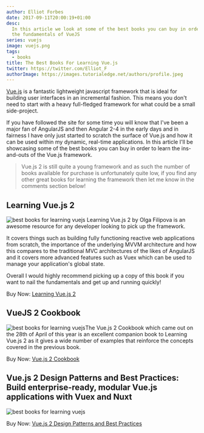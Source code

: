 ```yaml
---
author: Elliot Forbes
date: 2017-09-11T20:00:19+01:00
desc:
  In this article we look at some of the best books you can buy in order to nail
  the fundamentals of VueJS
series: vuejs
image: vuejs.png
tags:
  - books
title: The Best Books For Learning Vue.js
twitter: https://twitter.com/Elliot_F
authorImage: https://images.tutorialedge.net/authors/profile.jpeg
---
```


[Vue.js](https://vuejs.org/) is a fantastic lightweight javascript framework
that is ideal for building user interfaces in an incremental fashion. This means
you don't need to start with a heavy full-fledged framework for what could be a
small side-project.

If you have followed the site for some time you will know that I've been a major
fan of AngularJS and then Angular 2-4 in the early days and in fairness I have
only just started to scratch the surface of Vue.js and how it can be used within
my dynamic, real-time applications. In this article I'll be showcasing some of
the best books you can buy in order to learn the ins-and-outs of the Vue.js
framework.

> Vue.js 2 is still quite a young framework and as such the number of books
> available for purchase is unfortunately quite low, if you find any other great
> books for learning the framework then let me know in the comments section
> below!

## Learning Vue.js 2

<p><img src="https://images.tutorialedge.net/books/learning-vuejs-2.jpg" alt="best books for learning vuejs" class="book-img" /> Learning Vue.js 2 by Olga Filipova is an awesome resource for any developer looking to pick up the framework.</p>

It covers things such as building fully functioning reactive web applications
from scratch, the importance of the underlying MVVM architecture and how this
compares to the traditional MVC architectures of the likes of AngularJS and it
covers more advanced features such as Vuex which can be used to manage your
application's global state.

Overall I would highly recommend picking up a copy of this book if you want to
nail the fundamentals and get up and running quickly!

<div class="amazon-link">Buy Now: <a href="http://amzn.to/2f5pOfP">Learning Vue.js 2</a></div>

## VueJS 2 Cookbook

<p><img src="https://images.tutorialedge.net/books/vuejs-cookbook.jpg" alt="best books for learning vuejs" class="book-img" />The Vue.js 2 Cookbook which came out on the 28th of April of this year is an excellent companion book to Learning Vue.js 2 as it gives a wide number of examples that reinforce the concepts covered in the previous book.</p>

<div class="amazon-link">Buy Now: <a href="http://amzn.to/2y4o232">Vue.js 2 Cookbook</a></div>

## Vue.js 2 Design Patterns and Best Practices: Build enterprise-ready, modular Vue.js applications with Vuex and Nuxt

<p><img src="https://images.tutorialedge.net/books/vuejs-design-patterns-best-practices.jpg" alt="best books for learning vuejs" class="book-img" /></p>

<div class="amazon-link">Buy Now: <a href="https://amzn.to/2MbLpPg">Vue.js 2 Design Patterns and Best Practices</a></div>

